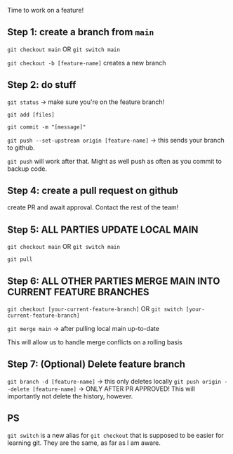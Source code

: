 
Time to work on a feature! 

## Step 1: create a branch from `main`

`git checkout main` OR `git switch main`

`git checkout -b [feature-name]` creates a new branch

## Step 2: do stuff

`git status` -> make sure you're on the feature branch!

`git add [files]`

`git commit -m "[message]"`

`git push --set-upstream origin [feature-name]` -> this sends your branch to github. 

`git push` will work after that. Might as well push as often as you commit to backup code.

## Step 4: create a pull request on github

create PR and await approval. Contact the rest of the team!

## Step 5: ALL PARTIES UPDATE LOCAL MAIN

`git checkout main` OR `git switch main`

`git pull`

## Step 6: ALL OTHER PARTIES MERGE MAIN INTO CURRENT FEATURE BRANCHES

`git checkout [your-current-feature-branch]` OR `git switch [your-current-feature-branch]`

`git merge main` -> after pulling local main up-to-date

This will allow us to handle merge conflicts on a rolling basis

## Step 7: (Optional) Delete feature branch

`git branch -d [feature-name]` -> this only deletes locally
`git push origin --delete [feature-name]` -> ONLY AFTER PR APPROVED! This will importantly not delete the history, however.

## PS

`git switch` is a new alias for `git checkout` that is supposed to be easier for learning git. They are the same, as far as I am aware.
